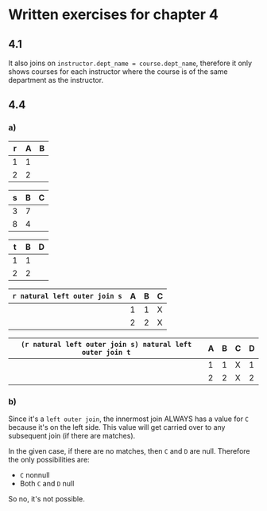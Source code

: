 # Written exercises for chapter 4

## 4.1
It also joins on `instructor.dept_name = course.dept_name`, therefore it only shows courses for each instructor where the course is of the same department as the instructor.

## 4.4
### a)
r|A|B
-|-|-
 |1|1
 |2|2

s|B|C
-|-|-
 |3|7
 |8|4

t|B|D
-|-|-
 |1|1
 |2|2

 `r natural left outer join s`|A|B|C
 -----------------------------|-|-|-
                              |1|1|X
                              |2|2|X

 `(r natural left outer join s) natural left outer join t`|A|B|C|D
 ---------------------------------------------------------|-|-|-|-
                                                          |1|1|X|1
                                                          |2|2|X|2

### b)
Since it's a `left outer join`, the innermost join ALWAYS has a value for `C` because it's on the left side. This value will get carried over to any subsequent join (if there are matches).  

In the given case, if there are no matches, then `C` and `D` are null. Therefore the only possibilities are:

* `C` nonnull
* Both `C` and `D` null

So no, it's not possible.
